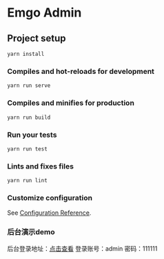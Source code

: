 # Emgo Admin

## Project setup
```
yarn install
```

### Compiles and hot-reloads for development
```
yarn run serve
```

### Compiles and minifies for production
```
yarn run build
```

### Run your tests
```
yarn run test
```

### Lints and fixes files
```
yarn run lint
```

### Customize configuration
See [Configuration Reference](https://cli.vuejs.org/config/).

### 后台演示demo
后台登录地址：[点击查看](http://47.107.21.4:5009/)
登录账号：admin  密码：111111
